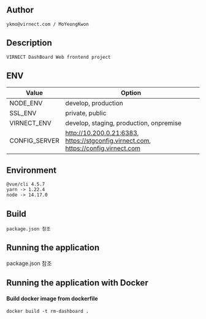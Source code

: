 ## Author

```
ykmo@virnect.com / MoYeongKwon
```

## Description

```
VIRNECT DashBoard Web frontend project
```

## ENV


| Value | Option 
|-------------|---------------------|
| NODE_ENV    | develop, production | 
| SSL_ENV     | private, public     | 
| VIRNECT_ENV | develop, staging, production, onpremise |
| CONFIG_SERVER | http://10.200.0.21:6383, https://stgconfig.virnect.com, https://config.virnect.com|


## Environment

```
@vue/cli 4.5.7
yarn -> 1.22.4
node -> 14.17.0
```

## Build

```
package.json 참조
```


## Running the application

package.json 참조

## Running the application with Docker

#### Build docker image from dockerfile
```shell script
docker build -t rm-dashboard .

```

